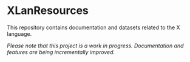 # XLanResources

This repository contains documentation and datasets related to the X language.

*Please note that this project is a work in progress. Documentation and features are being incrementally improved.*